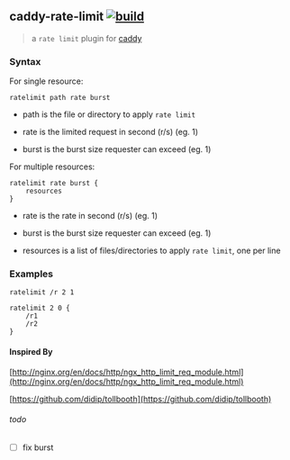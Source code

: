## caddy-rate-limit [![build]()]()
>a `rate limit` plugin for [caddy](https://caddyserver.com/)

### Syntax

For single resource:

```
ratelimit path rate burst
```

- path is the file or directory to apply `rate limit`

- rate is the limited request in second (r/s) (eg. 1)

- burst is the burst size requester can exceed (eg. 1)


For multiple resources:

```
ratelimit rate burst {
    resources
}
```

- rate is the rate in second (r/s) (eg. 1)

- burst is the burst size requester can exceed (eg. 1)

- resources is a list of files/directories to apply `rate limit`, one per line

### Examples

`ratelimit /r 2 1`

```
ratelimit 2 0 {
    /r1
    /r2
}
```

#### Inspired By

[http://nginx.org/en/docs/http/ngx_http_limit_req_module.html](http://nginx.org/en/docs/http/ngx_http_limit_req_module.html)

[https://github.com/didip/tollbooth](https://github.com/didip/tollbooth)


###### todo

- [ ] fix burst